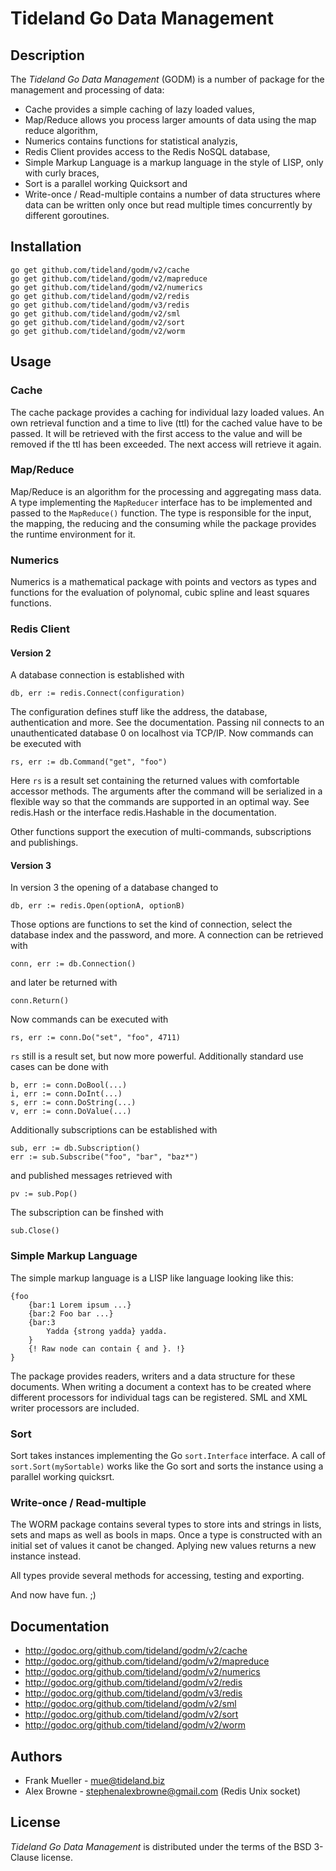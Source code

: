 # Tideland Go Data Management

## Description

The *Tideland Go Data Management* (GODM) is a number of package for the
management and processing of data:

- Cache provides a simple caching of lazy loaded values,
- Map/Reduce allows you process larger amounts of data using the
  map reduce algorithm,
- Numerics contains functions for statistical analyzis,
- Redis Client provides access to the Redis NoSQL database,
- Simple Markup Language is a markup language in the style of LISP,
  only with curly braces,
- Sort is a parallel working Quicksort and
- Write-once / Read-multiple contains a number of data structures where
  data can be written only once but read multiple times concurrently
  by different goroutines.

## Installation

    go get github.com/tideland/godm/v2/cache
    go get github.com/tideland/godm/v2/mapreduce
    go get github.com/tideland/godm/v2/numerics
    go get github.com/tideland/godm/v2/redis
    go get github.com/tideland/godm/v3/redis
    go get github.com/tideland/godm/v2/sml
    go get github.com/tideland/godm/v2/sort
    go get github.com/tideland/godm/v2/worm

## Usage

### Cache

The cache package provides a caching for individual lazy loaded values.
An own retrieval function and a time to live (ttl) for the cached value
have to be passed. It will be retrieved with the first access to the
value and will be removed if the ttl has been exceeded. The next access
will retrieve it again.

### Map/Reduce

Map/Reduce is an algorithm for the processing and aggregating mass data.
A type implementing the `MapReducer` interface has to be implemented and
passed to the `MapReduce()` function. The type is responsible for the
input, the mapping, the reducing and the consuming while the package
provides the runtime environment for it.

### Numerics

Numerics is a mathematical package with points and vectors as types and
functions for the evaluation of polynomal, cubic spline and least squares
functions.

### Redis Client

#### Version 2

A database connection is established with

    db, err := redis.Connect(configuration)

The configuration defines stuff like the address, the database,
authentication and more. See the documentation. Passing nil connects to
an unauthenticated database 0 on localhost via TCP/IP. Now commands can
be executed with

    rs, err := db.Command("get", "foo")

Here `rs` is a result set containing the returned values with comfortable
accessor methods. The arguments after the command will be serialized in a
flexible way so that the commands are supported in an optimal way. See
redis.Hash or the interface redis.Hashable in the documentation.

Other functions support the execution of multi-commands, subscriptions
and publishings.

#### Version 3

In version 3 the opening of a database changed to

    db, err := redis.Open(optionA, optionB)

Those options are functions to set the kind of connection, select the
database index and the password, and more. A connection can be retrieved
with

    conn, err := db.Connection()

and later be returned with

    conn.Return()

Now commands can be executed with

    rs, err := conn.Do("set", "foo", 4711)

`rs` still is a result set, but now more powerful. Additionally standard
use cases can be done with

    b, err := conn.DoBool(...)
    i, err := conn.DoInt(...)
    s, err := conn.DoString(...)
    v, err := conn.DoValue(...)

Additionally subscriptions can be established with

    sub, err := db.Subscription()
    err := sub.Subscribe("foo", "bar", "baz*")

and published messages retrieved with

    pv := sub.Pop()

The subscription can be finshed with

    sub.Close()

### Simple Markup Language

The simple markup language is a LISP like language looking like this:

    {foo
        {bar:1 Lorem ipsum ...}
        {bar:2 Foo bar ...}
        {bar:3
            Yadda {strong yadda} yadda.
        }
        {! Raw node can contain { and }. !}
    }

The package provides readers, writers and a data structure for these
documents. When writing a document a context has to be created where
different processors for individual tags can be registered. SML and XML
writer processors are included.

### Sort

Sort takes instances implementing the Go `sort.Interface` interface. A call
of `sort.Sort(mySortable)` works like the Go sort and sorts the instance
using a parallel working quicksrt.

### Write-once / Read-multiple

The WORM package contains several types to store ints and strings in lists,
sets and maps as well as bools in maps. Once a type is constructed with an
initial set of values it canot be changed. Aplying new values returns a
new instance instead.

All types provide several methods for accessing, testing and exporting.

And now have fun. ;)

## Documentation

- http://godoc.org/github.com/tideland/godm/v2/cache
- http://godoc.org/github.com/tideland/godm/v2/mapreduce
- http://godoc.org/github.com/tideland/godm/v2/numerics
- http://godoc.org/github.com/tideland/godm/v2/redis
- http://godoc.org/github.com/tideland/godm/v3/redis
- http://godoc.org/github.com/tideland/godm/v2/sml
- http://godoc.org/github.com/tideland/godm/v2/sort
- http://godoc.org/github.com/tideland/godm/v2/worm

## Authors

- Frank Mueller - <mue@tideland.biz>
- Alex Browne - <stephenalexbrowne@gmail.com> (Redis Unix socket)

## License

*Tideland Go Data Management* is distributed under the terms of the BSD 3-Clause license.
